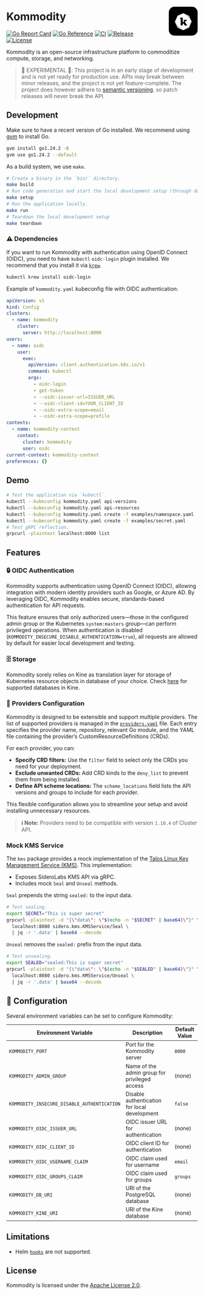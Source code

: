 <img src="public/kommodity-logo.jpeg" alt="Kommodity Logo" style="border-radius: 15px; max-width: 150px; width: 15%; float: right; margin-top: 30px; margin-left: 30px; margin-bottom: 30px;"/>

# Kommodity

[![Go Report Card](https://img.shields.io/badge/go%20report-A+-brightgreen?style=flat-square)](https://goreportcard.com/report/github.com/kommodity-io/kommodity)
[![Go Reference](https://img.shields.io/badge/godoc-reference-blue?style=flat-square)](https://pkg.go.dev/github.com/kommodity-io/kommodity)
[![CI](https://img.shields.io/github/actions/workflow/status/kommodity-io/kommodity/release.yml?branch=main&label=ci&style=flat-square)](https://github.com/kommodity-io/kommodity/actions)
[![Release](https://img.shields.io/github/v/release/kommodity-io/kommodity?include_prereleases&label=release&style=flat-square)](https://github.com/kommodity-io/kommodity/releases)
[![License](https://img.shields.io/github/license/kommodity-io/kommodity?style=flat-square)](https://github.com/kommodity-io/kommodity/blob/main/LICENSE)

Kommodity is an open-source infrastructure platform to commoditize compute, storage, and networking.

> 🚧 EXPERIMENTAL 🚧: This project is in an early stage of development and is not yet ready for production use. APIs may break between minor releases, and the project is not yet feature-complete. The project does however adhere to [semantic versioning][semver], so patch releases will never break the API.

## Development

Make sure to have a recent version of Go installed. We recommend using [gvm][gvm] to install Go.

```bash
gvm install go1.24.2 -B
gvm use go1.24.2 --default
```

As a build system, we use `make`.

```bash
# Create a binary in the `bin/` directory.
make build
# Run code generation and start the local development setup (through docker compose)
make setup
# Run the application locally.
make run
# Teardown the local development setup
make teardown
```

### ⚠️ Dependencies

If you want to run Kommodity with authentication using OpenID Connect (OIDC), you need to have `kubectl` `oidc-login` plugin installed. We recommend that you install it via [`krew`](https://krew.sigs.k8s.io/docs/user-guide/setup/install/).

```bash
kubectl krew install oidc-login
```

Example of `kommodity.yaml` kubeconfig file with OIDC authentication:

```yaml
apiVersion: v1
kind: Config
clusters:
  - name: kommodity
    cluster:
      server: http://localhost:8000
users:
  - name: oidc
    user:
      exec:
        apiVersion: client.authentication.k8s.io/v1
        command: kubectl
        args:
          - oidc-login
          - get-token
          - --oidc-issuer-url=ISSUER_URL
          - --oidc-client-id=YOUR_CLIENT_ID
          - --oidc-extra-scope=email
          - --oidc-extra-scope=profile
contexts:
  - name: kommodity-context
    context:
      cluster: kommodity
      user: oidc
current-context: kommodity-context
preferences: {}
```

## Demo

```bash
# Test the application via `kubectl`.
kubectl --kubeconfig kommodity.yaml api-versions
kubectl --kubeconfig kommodity.yaml api-resources
kubectl --kubeconfig kommodity.yaml create -f examples/namespace.yaml
kubectl --kubeconfig kommodity.yaml create -f examples/secret.yaml
# Test gRPC reflection.
grpcurl -plaintext localhost:8000 list
```

## Features

### 🔒 OIDC Authentication

Kommodity supports authentication using OpenID Connect (OIDC), allowing integration with modern identity providers such as Google, or Azure AD. By leveraging OIDC, Kommodity enables secure, standards-based authentication for API requests.

This feature ensures that only authorized users—those in the configured admin group or the Kubernetes `system:masters` group—can perform privileged operations. When authentication is disabled (`KOMMODITY_INSECURE_DISABLE_AUTHENTICATION=true`), all requests are allowed by default for easier local development and testing.

### 🗄️ Storage

Kommodity sorely relies on Kine as translation layer for storage of Kubernetes resource objects in database of your choice. Check [here](https://deepwiki.com/k3s-io/kine#backend-driver-architecture) for supported databases in Kine.

### 🧩 Providers Configuration

Kommodity is designed to be extensible and support multiple providers. The list of supported providers is managed in the [`providers.yaml`](pkg/provider/providers.yaml) file. Each entry specifies the provider name, repository, relevant Go module, and the YAML file containing the provider’s CustomResourceDefinitions (CRDs).

For each provider, you can:

- **Specify CRD filters:** Use the `filter` field to select only the CRDs you need for your deployment.
- **Exclude unwanted CRDs:** Add CRD kinds to the `deny_list` to prevent them from being installed.
- **Define API scheme locations:** The `scheme_locations` field lists the API versions and groups to include for each provider.

This flexible configuration allows you to streamline your setup and avoid installing unnecessary resources.

> **ℹ️ Note:** Providers need to be compatible with version `1.10.4` of Cluster API.

### Mock KMS Service

The `kms` package provides a mock implementation of the [Talos Linux Key Management Service (KMS)][talos-kms-api]. This implementation:

- Exposes SideroLabs KMS API via gRPC.
- Includes mock `Seal` and `Unseal` methods.

`Seal` prepends the string `sealed:` to the input data.

```bash
# Test sealing.
export SECRET="This is super secret"
grpcurl -plaintext -d "{\"data\": \"$(echo -n "$SECRET" | base64)\"}" \
  localhost:8080 sidero.kms.KMSService/Seal \
  | jq -r '.data' | base64 --decode
```

`Unseal` removes the `sealed:` prefix from the input data.

```bash
# Test unsealing.
export SEALED="sealed:This is super secret"
grpcurl -plaintext -d "{\"data\": \"$(echo -n "$SEALED" | base64)\"}" \
  localhost:8080 sidero.kms.KMSService/Unseal \
  | jq -r '.data' | base64 --decode
```

## 🔧 Configuration

Several environment variables can be set to configure Kommodity:

| Environment Variable        | Description                                              | Default Value        |
|-----------------------------|----------------------------------------------------------|----------------------|
| `KOMMODITY_PORT`            | Port for the Kommodity server                            | `8000`               |
| `KOMMODITY_ADMIN_GROUP`     | Name of the admin group for privileged access            | (none)               |
| `KOMMODITY_INSECURE_DISABLE_AUTHENTICATION` | Disable authentication for local development         | `false`  |
| `KOMMODITY_OIDC_ISSUER_URL` | OIDC issuer URL for authentication                       | (none)               |
| `KOMMODITY_OIDC_CLIENT_ID`  | OIDC client ID for authentication                        | (none)               |
| `KOMMODITY_OIDC_USERNAME_CLAIM` | OIDC claim used for username                         | `email`              |
| `KOMMODITY_OIDC_GROUPS_CLAIM`  | OIDC claim used for groups                            | `groups`             |
| `KOMMODITY_DB_URI`          | URI of the PostgreSQL database                           | (none)               |
| `KOMMODITY_KINE_URI`        | URI of the Kine database                                 | (none)               |

## Limitations
- Helm [`hooks`](https://helm.sh/docs/topics/charts_hooks/) are not supported.

## License

Kommodity is licensed under the [Apache License 2.0](LICENSE).

[gvm]: https://github.com/moovweb/gvm
[talos-kms-api]: https://github.com/siderolabs/kms-client/blob/main/api/kms/kms.proto
[semver]: https://semver.org
